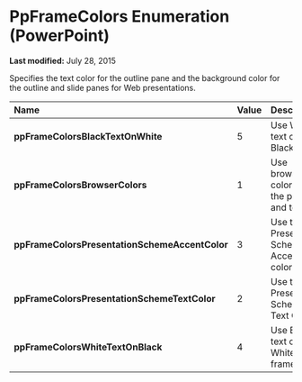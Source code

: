 
# PpFrameColors Enumeration (PowerPoint)

 **Last modified:** July 28, 2015

Specifies the text color for the outline pane and the background color for the outline and slide panes for Web presentations.


|**Name**|**Value**|**Description**|
|:-----|:-----|:-----|
| **ppFrameColorsBlackTextOnWhite**|5|Use White text on a Black frame.|
| **ppFrameColorsBrowserColors**|1|Use browser colors for the pane and text.|
| **ppFrameColorsPresentationSchemeAccentColor**|3|Use the Presentation Scheme Accent color. |
| **ppFrameColorsPresentationSchemeTextColor**|2|Use the Presentation Scheme Text Color.|
| **ppFrameColorsWhiteTextOnBlack**|4|Use Black text on a White frame.|
